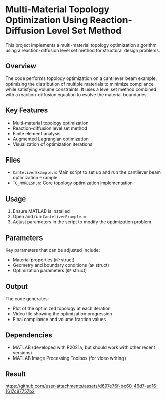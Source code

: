 # Multi-Material Topology Optimization Using Reaction-Diffusion Level Set Method

This project implements a multi-material topology optimization algorithm using a reaction-diffusion level set method for structural design problems.

## Overview

The code performs topology optimization on a cantilever beam example, optimizing the distribution of multiple materials to minimize compliance while satisfying volume constraints. It uses a level set method combined with a reaction-diffusion equation to evolve the material boundaries.

## Key Features

- Multi-material topology optimization 
- Reaction-diffusion level set method
- Finite element analysis
- Augmented Lagrangian optimization
- Visualization of optimization iterations

## Files

- `CanteliverExample.m`: Main script to set up and run the cantilever beam optimization example
- `TO_MMRDLSM.m`: Core topology optimization implementation

## Usage

1. Ensure MATLAB is installed
2. Open and run `CanteliverExample.m`
3. Adjust parameters in the script to modify the optimization problem

## Parameters

Key parameters that can be adjusted include:

- Material properties (`MP` struct)
- Geometry and boundary conditions (`GP` struct) 
- Optimization parameters (`OP` struct)

## Output

The code generates:

- Plot of the optimized topology at each iteration
- Video file showing the optimization progression
- Final compliance and volume fraction values

## Dependencies

- MATLAB (developed with R2021a, but should work with other recent versions)
- MATLAB Image Processing Toolbox (for video writing)

## Result


https://github.com/user-attachments/assets/d697e76f-bc60-46d7-ad16-1617c87757b2

